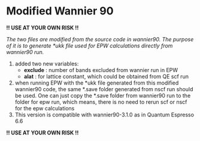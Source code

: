 # Modified Wannier 90
**!! USE AT YOUR OWN RISK !!**

*The two files are modified from the source code in wannier90. The purpose of it is to generate \*ukk file used for EPW calculations directly from wannier90 run.*
1. added two new variables: 
   * **exclude**  :  number of bands excluded from wannier run in EPW
   * **alat**     :  for lattice constant, which could be obtained from QE scf run
2. when running EPW with the *ukk file generated from this modified wannier90 code, the same *.save folder generated from nscf run should be used. One can just copy the *.save folder from wannier90 run to the folder for epw run, which means, there is no need to rerun scf or nscf for the epw calculations
3. This version is compatible with wannier90-3.1.0 as in Quantum Espresso 6.6 

**!! USE AT YOUR OWN RISK !!**
